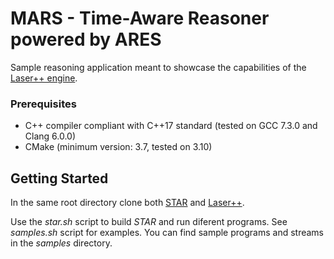 #  MARS - Time-Aware Reasoner powered by ARES 
Sample reasoning application meant to showcase the capabilities of the 
[Laser++ engine](https://github.com/karmaresearch/laser-plus-plus).

### Prerequisites
* C++ compiler compliant with C++17 standard (tested on GCC 7.3.0 and 
Clang 6.0.0)
* CMake (minimum version: 3.7, tested on 3.10)

## Getting Started

In the same root directory clone both 
[STAR](https://github.com/maspadaru/laser-star) 
and [Laser++](https://github.com/karmaresearch/laser-plus-plus). 

Use the *star.sh* script to build *STAR* and run diferent programs. 
See *samples.sh* script for examples.
You can find sample programs and streams in the *samples* directory.
